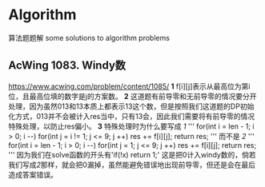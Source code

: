 # Algorithm
算法题题解
some solutions to algorithm problems
## AcWing 1083. Windy数 
https://www.acwing.com/problem/content/1085/
**1** f[i][j]表示从最高位为第i位，且最高位填的数字是j的方案数。
**2** 这道题有前导零和无前导零的情况要分开处理，因为虽然013和13本质上都表示13这个数，但是按照我们这道题的DP初始化方式，013并不会被计入res当中，只有13会，因此我们需要将有前导零的情况特殊处理，以防止res偏小。
**3** 特殊处理时为什么要写成
*1*
'''
for(int i = len - 1; i > 0; i --)
     for(int j = i != 1; j <= 9; j ++)
      res += f[i][j];
    return res;
'''
而不是
*2*
'''
for(int i = len - 1; i > 0; i --)
     for(int j = 1; j <= 9; j ++)
      res += f[i][j];
    return res;
'''
因为我们在solve函数的开头有'if(!x) return 1;' 这是把0计入windy数的，倘若我们写成*2*那样，就会把0漏掉，虽然能避免错误地出现前导零，但还是会在最后造成答案错误。
